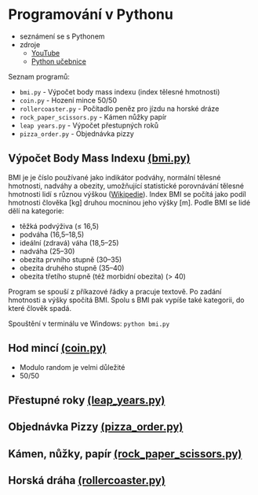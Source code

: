 # Programování v Pythonu  

+ seznámení se s Pythonem  
+ zdroje  
  - [YouTube](https://www.youtube.com/@hacknisvoubudoucnost/)  
  - [Python učebnice](https://docs.python.org/3/reference/index.html/)  

Seznam programů:  

* `bmi.py` - Výpočet body mass indexu (index tělesné hmotnosti)  
* `coin.py` - Hození mince 50/50  
* `rollercoaster.py` - Počítadlo peněz pro jízdu na horské dráze  
* `rock_paper_scissors.py` - Kámen nůžky papír
* `leap years.py` - Výpočet přestupných roků
* `pizza_order.py` - Objednávka pizzy

## Výpočet Body Mass Indexu [(bmi.py)](https://github.com/krystofskorna/python/blob/main/bmi.py/)

BMI je je číslo používané jako indikátor podváhy, normální tělesné hmotnosti, nadváhy a obezity, umožňující statistické porovnávání tělesné hmotnosti lidí s různou výškou ([Wikipedie](https://cs.wikipedia.org/wiki/Index_t%C4%9Blesn%C3%A9_hmotnosti)). Index BMI se počítá jako podíl hmotnosti člověka [kg] druhou mocninou jeho výšky [m]. Podle BMI se lidé dělí na kategorie:

- těžká podvýživa	(≤ 16,5)
- podváha	(16,5–18,5)
- ideální (zdravá) váha	(18,5–25)
- nadváha (25–30)
- obezita prvního stupně (30–35)
- obezita druhého stupně (35–40)
- obezita třetího stupně (též morbidní obezita)	(> 40)

Program se spouší z příkazové řádky a pracuje textově. Po zadání hmotnosti a výšky spočítá BMI. Spolu s BMI pak vypíše také kategorii, do které člověk spadá.

Spouštění v terminálu ve Windows: `python bmi.py`  

## Hod mincí [(coin.py)](https://github.com/krystofskorna/python/blob/main/coin.py/)
   + Modulo random je velmi důležité
   + 50/50

## Přestupné roky [(leap_years.py)](https://github.com/krystofskorna/python/blob/main/leap_years.py/)

## Objednávka Pizzy [(pizza_order.py)](https://github.com/krystofskorna/python/blob/main/pizza_order.py/)

## Kámen, nůžky, papír [(rock_paper_scissors.py)](https://github.com/krystofskorna/python/blob/main/rock_paper_scissors.py/)

## Horská dráha [(rollercoaster.py)](https://github.com/krystofskorna/python/blob/main/rollercoaster.py/)
